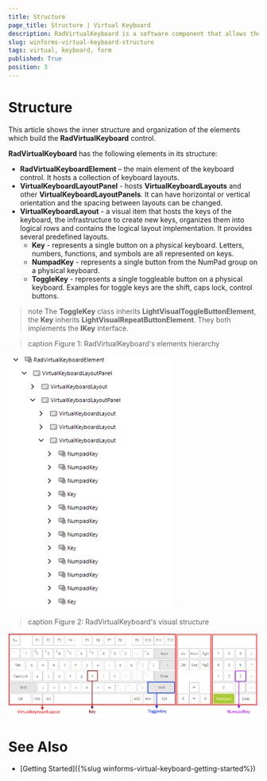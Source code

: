 ```yaml
---
title: Structure
page_title: Structure | Virtual Keyboard
description: RadVirtualKeyboard is a software component that allows the input of characters without the need for physical keys.  
slug: winforms-virtual-keyboard-structure
tags: virtual, keyboard, form
published: True
position: 3 
---
```


# Structure

This article shows the inner structure and organization of the elements which build the **RadVirtualKeyboard** control.

**RadVirtualKeyboard** has the following elements in its structure:

* **RadVirtualKeyboardElement** – the main element of the keyboard control. It hosts a collection of keyboard layouts.  
* **VirtualKeyboardLayoutPanel** - hosts **VirtualKeyboardLayouts** and other **VirtualKeyboardLayoutPanels**. It can have horizontal or vertical orientation and the spacing between layouts can be changed. 
* **VirtualKeyboardLayout** - a visual item that hosts the keys of the keyboard, the infrastructure to create new keys, organizes them into logical rows and contains the logical layout implementation. It provides several predefined layouts. 
	* **Key** - represents a single button on a physical keyboard. Letters, numbers, functions, and symbols are all represented on keys.
	* **NumpadKey** - represents a single button from the NumPad group on a physical keyboard.
	* **ToggleKey** - represents a single toggleable button on a physical keyboard. Examples for toggle keys are the shift, caps lock, control buttons.

>note The **ToggleKey** class inherits **LightVisualToggleButtonElement**, the **Key** inherits **LightVisualRepeatButtonElement**. They both implements the **IKey** interface.

>caption Figure 1: RadVirtualKeyboard's elements hierarchy

![winforms/virtual-keyboard-structure 001](images/virtual-keyboard-structure001.png) 

>caption Figure 2: RadVirtualKeyboard's visual structure

![winforms/virtual-keyboard-structure 002](images/virtual-keyboard-structure002.png) 


 

# See Also


* [Getting Started]({%slug winforms-virtual-keyboard-getting-started%})
 
        
